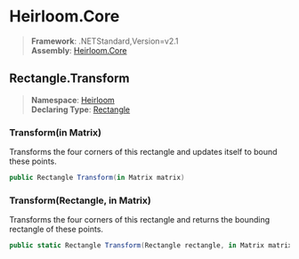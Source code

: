# Heirloom.Core

> **Framework**: .NETStandard,Version=v2.1  
> **Assembly**: [Heirloom.Core][0]  

## Rectangle.Transform

> **Namespace**: [Heirloom][0]  
> **Declaring Type**: [Rectangle][1]  

### Transform(in Matrix)

Transforms the four corners of this rectangle and updates itself to bound these points.

```cs
public Rectangle Transform(in Matrix matrix)
```

### Transform(Rectangle, in Matrix)

Transforms the four corners of this rectangle and returns the bounding rectangle of these points.

```cs
public static Rectangle Transform(Rectangle rectangle, in Matrix matrix)
```

[0]: ../../../Heirloom.Core.md
[1]: ../Rectangle.md
